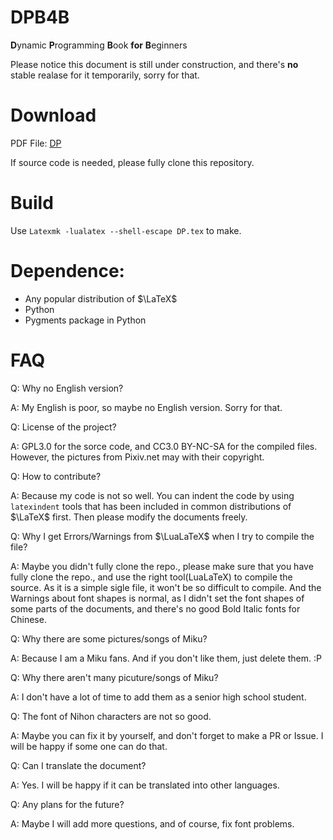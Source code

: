 # DPB4B
**D**ynamic **P**rogramming **B**ook **for** **B**eginners

Please notice this document is still under construction, and there's **no** stable realase for it temporarily, sorry for that.

# Download
PDF File: [DP](https://github.com/MingqiHuang/DB4B/blob/master/DP.pdf)

If source code is needed, please fully clone this repository.

# Build
Use `Latexmk -lualatex --shell-escape DP.tex` to make.

# Dependence:
- Any popular distribution of $\LaTeX$
- Python
- Pygments package in Python

# FAQ
Q: Why no English version?

A: My English is poor, so maybe no English version. Sorry for that.

Q: License of the project?

A: GPL3.0 for the sorce code, and CC3.0 BY-NC-SA for the compiled files. However, the pictures from Pixiv.net may with their copyright.

Q: How to contribute?

A: Because my code is not so well. You can indent the code by using `latexindent` tools that has been included in common distributions of $\LaTeX$ first. Then please modify the documents freely.

Q: Why I get Errors/Warnings from $\LuaLaTeX$ when I try to compile the file?

A: Maybe you didn't fully clone the repo., please make sure that you have fully clone the repo., and use the right tool(LuaLaTeX)  to compile the source. As it is a simple sigle file, it won't be so difficult to compile. And the Warnings about font shapes is normal, as I didn't set the font shapes of some parts of the documents, and there's no good Bold Italic fonts for Chinese.

Q: Why there are some pictures/songs of Miku?

A: Because I am a Miku fans. And if you don't like them, just delete them. :P

Q: Why there aren't many picuture/songs of Miku?

A: I don't have a lot of time to add them as a senior high school student.

Q: The font of Nihon characters are not so good.

A: Maybe you can fix it by yourself, and don't forget to make a PR or Issue. I will be happy if some one can do that.

Q: Can I translate the document?

A: Yes. I will be happy if it can be translated into other languages.

Q: Any plans for the future?

A: Maybe I will add more questions, and of course, fix font problems.
